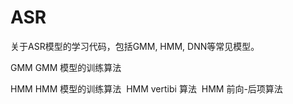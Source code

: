 # ASR
关于ASR模型的学习代码，包括GMM, HMM, DNN等常见模型。

GMM
  GMM 模型的训练算法

HMM
  HMM 模型的训练算法
  HMM vertibi 算法
  HMM 前向-后项算法
